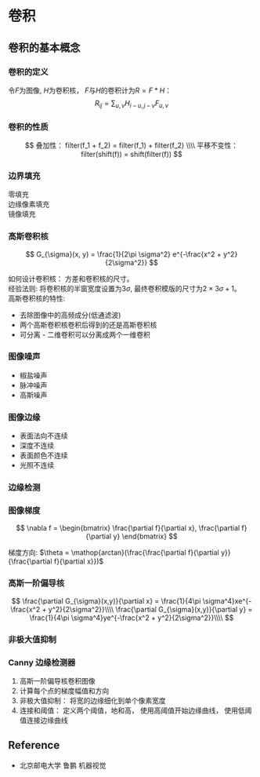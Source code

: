 # 卷积

## 卷积的基本概念

### 卷积的定义
令$F$为图像, $H$为卷积核， $F$与$H$的卷积计为$R = F * H$：
$$
R_{ij} = \sum_{u, v} H_{i-u, j-v}F_{u,v}
$$

### 卷积的性质
$$
叠加性： filter(f_1 + f_2) = filter(f_1) + filter(f_2) \\\\
平移不变性： filter(shift(f)) = shift(filter(f))
$$

### 边界填充
零填充  
边缘像素填充  
镜像填充  

### 高斯卷积核
$$
G_{\sigma}(x, y) = \frac{1}{2\pi \sigma^2} e^{-\frac{x^2 + y^2}{2\sigma^2}}
$$

如何设计卷积核： 方差和卷积核的尺寸。  
经验法则: 将卷积核的半窗宽度设置为3$\sigma$, 最终卷积模版的尺寸为$2 \times 3 \sigma + 1$。  
高斯卷积核的特性:
* 去除图像中的高频成分(低通滤波)
* 两个高斯卷积核卷积后得到的还是高斯卷积核
* 可分离 -  二维卷积可以分离成两个一维卷积

### 图像噪声
* 椒盐噪声
* 脉冲噪声
* 高斯噪声

### 图像边缘
*  表面法向不连续
*  深度不连续
*  表面颜色不连续
*  光照不连续

### 边缘检测

### 图像梯度
$$
\nabla f = 
\begin{bmatrix}
\frac{\partial f}{\partial x}, \frac{\partial f}{\partial y}
\end{bmatrix}
$$

梯度方向: $\theta = \mathop{arctan}(\frac{\frac{\partial f}{\partial y}}{\frac{\partial f}{\partial x}})$

### 高斯一阶偏导核
$$
\frac{\partial G_{\sigma}(x,y)}{\partial x} = \frac{1}{4\pi \sigma^4}xe^{-\frac{x^2 + y^2}{2\sigma^2}}\\\\
\frac{\partial G_{\sigma}(x,y)}{\partial y} = \frac{1}{4\pi \sigma^4}ye^{-\frac{x^2 + y^2}{2\sigma^2}}\\\\
$$

### 非极大值抑制

### Canny 边缘检测器
1.  高斯一阶偏导核卷积图像
2.  计算每个点的梯度幅值和方向
3.  非极大值抑制： 将宽的边缘细化到单个像素宽度
4.  连接和阈值： 定义两个阈值，地和高， 使用高阈值开始边缘曲线， 使用低阈值连接边缘曲线

## Reference
* 北京邮电大学 鲁鹏 机器视觉
